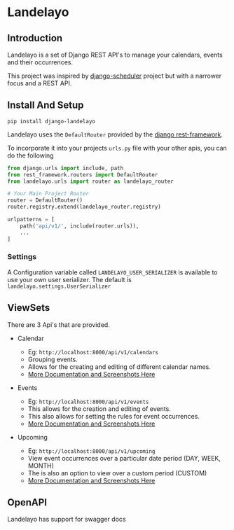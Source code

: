 # Landelayo

## Introduction
Landelayo is a set of Django REST API's to manage your calendars, events and their occurrences.

This project was inspired by [django-scheduler](https://pypi.org/project/django-scheduler/) project but with a narrower focus
and a REST API.


## Install And Setup
```commandline
pip install django-landelayo
```
Landelayo uses the `DefaultRouter` provided by the [django rest-framework](https://www.django-rest-framework.org/). 

To incorporate it into your projects `urls.py` file with your other apis, you can do the following
```python
from django.urls import include, path
from rest_framework.routers import DefaultRouter
from landelayo.urls import router as landelayo_router

# Your Main Project Router
router = DefaultRouter()
router.registry.extend(landelayo_router.registry)

urlpatterns = [
    path('api/v1/', include(router.urls)),
    ...
]
```

### Settings
A Configuration variable called `LANDELAYO_USER_SERIALIZER` is available to use your own user serializer.
The default is `landelayo.settings.UserSerializer`


## ViewSets
There are 3 Api's that are provided.
* Calendar 
  * Eg: `http://localhost:8000/api/v1/calendars` 
  * Grouping events.
  * Allows for the creating and editing of different calendar names.
  * [More Documentation and Screenshots Here](docs/calendar/calendar.md)

* Events 
  * Eg: `http://localhost:8000/api/v1/events` 
  * This allows for the creation and editing of events.
  * This also allows for setting the rules for event occurrences.
  * [More Documentation and Screenshots Here](docs/event/event.md)

* Upcoming 
  * Eg: `http://localhost:8000/api/v1/upcoming`
  * View event occurrences over a particular date period (DAY, WEEK, MONTH)
  * The is also an option to view over a custom period (CUSTOM)
  * [More Documentation and Screenshots Here](docs/upcoming/upcoming.md)

## OpenAPI
Landelayo has support for swagger docs
